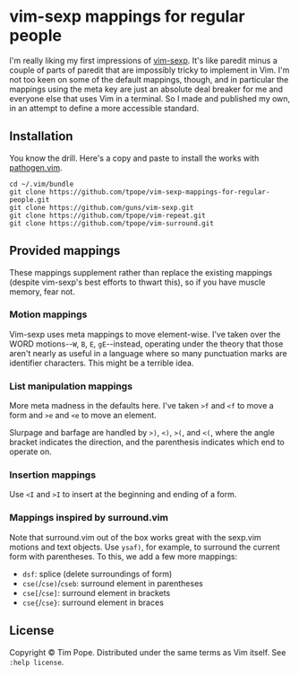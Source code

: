 # vim-sexp mappings for regular people

I'm really liking my first impressions of [vim-sexp][].  It's like paredit
minus a couple of parts of paredit that are impossibly tricky to implement in
Vim.  I'm not too keen on some of the default mappings, though, and in
particular the mappings using the meta key are just an absolute deal breaker
for me and everyone else that uses Vim in a terminal.  So I made and published
my own, in an attempt to define a more accessible standard.

[vim-sexp]: https://github.com/guns/vim-sexp

## Installation

You know the drill.  Here's a copy and paste to install the works with
[pathogen.vim](https://github.com/tpope/vim-pathogen).

    cd ~/.vim/bundle
    git clone https://github.com/tpope/vim-sexp-mappings-for-regular-people.git
    git clone https://github.com/guns/vim-sexp.git
    git clone https://github.com/tpope/vim-repeat.git
    git clone https://github.com/tpope/vim-surround.git

## Provided mappings

These mappings supplement rather than replace the existing mappings (despite
vim-sexp's best efforts to thwart this), so if you have muscle memory, fear
not.

### Motion mappings

Vim-sexp uses meta mappings to move element-wise.  I've taken over the WORD
motions--`W`, `B`, `E`, `gE`--instead, operating under the theory that those
aren't nearly as useful in a language where so many punctuation marks are
identifier characters.  This might be a terrible idea.

### List manipulation mappings

More meta madness in the defaults here.  I've taken `>f` and `<f` to move a
form and `>e` and `<e` to move an element.

Slurpage and barfage are handled by `>)`, `<)`, `>(`, and `<(`, where the
angle bracket indicates the direction, and the parenthesis indicates which end
to operate on.

### Insertion mappings

Use `<I` and `>I` to insert at the beginning and ending of a form.

### Mappings inspired by surround.vim

Note that surround.vim out of the box works great with the sexp.vim motions
and text objects.  Use `ysaf)`, for example, to surround the current form with
parentheses.  To this, we add a few more mappings:

* `dsf`: splice (delete surroundings of form)
* `cse(`/`cse)`/`cseb`: surround element in parentheses
* `cse[`/`cse]`: surround element in brackets
* `cse{`/`cse}`: surround element in braces

## License

Copyright © Tim Pope.  Distributed under the same terms as Vim itself.
See `:help license`.
